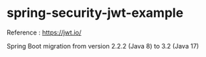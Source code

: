 # spring-security-jwt-example

Reference : https://jwt.io/

Spring Boot migration from version 2.2.2 (Java 8) to 3.2 (Java 17)
